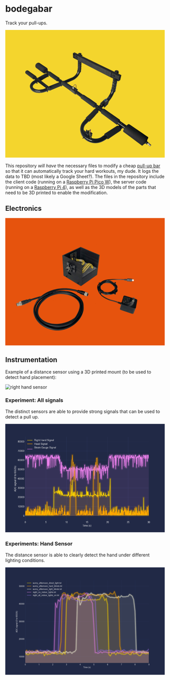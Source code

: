 # bodegabar

Track your pull-ups.

![pull up bar](static/pull_up_bar.jpg)

This repository _will have_ the necessary files to modify a cheap [pull-up bar](https://web.archive.org/web/20230430230727/https://www.amazon.com/gp/product/B002YQUP7Q/ref=ppx_yo_dt_b_search_asin_title?ie=UTF8&th=1) so that it can automatically track your hard workouts, my dude. It logs the data to TBD (most likely a Google Sheet?). The files in the repository include the client code (running on a [Raspberry Pi Pico W](https://www.raspberrypi.com/documentation/microcontrollers/raspberry-pi-pico.html)), the server code (running on a [Raspberry Pi 4](https://www.raspberrypi.com/products/raspberry-pi-4-model-b/)), as well as the 3D models of the parts that need to be 3D printed to enable the modification.

## Electronics

![electronics](static/electronics.jpg)

## Instrumentation

Example of a distance sensor using a 3D printed mount (to be used to detect hand placement):

![right hand sensor](static/right_hand_sensor.gif)

### Experiment: All signals

The distinct sensors are able to provide strong signals that can be used to detect a pull up.

![all signals](static/all_signals_with_push_up.png)

### Experiments: Hand Sensor

The distance sensor is able to clearly detect the hand under different lighting conditions.

![right hand sensor](static/right_hand_sensor_plot.png)
